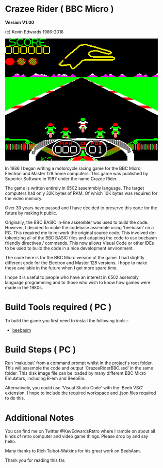 # Crazee Rider ( BBC Micro )

**Version V1.00**

(c) Kevin Edwards 1986-2018

![Screenshot](screenshot.png)

In 1986 I began writing a motorcycle racing game for the BBC Micro, Electron and Master 128 home computers. This game was published by Superior Software in 1987 under the name Crazee Rider.

The game is written entirely in 6502 assemmbly language. The target computers had only 32K bytes of RAM. Of which 10K bytes was required for the video memory.

Over 30 years have passed and I have decided to preserve this code for the future by making it public.

Originally, the BBC BASIC in-line assembler was used to build the code. However, I decided to make the codebase assemble using 'beebasm' on a PC. This required me to re-work the original source code. This involved de-tokenizing all of the BBC BASIC files and adapting the code to use beebasm friendly directives / commands. This now allows Visual Code or other IDEs to be used to build the code in a nice development environment.

The code here is for the BBC Micro version of the game. I had slightly different code for the Electron and Master 128 versions. I hope to make these available in the future when I get more spare time.

I hope it is useful to people who have an interest in 6502 assembly language programming and to those who wish to know how games were made in the 1980s.


# Build Tools required ( PC )

To build the game you first need to install the following tools:-

* [beebasm](https://github.com/stardot/beebasm)


# Build Steps ( PC )

Run 'make.bat' from a command prompt whilst in the project's root folder. This will assemble the code and output 'CrazeeRiderBBC.ssd' in the same folder. This disk image file can be loaded by many different BBC Micro Emulators, including B-em and BeebEm.

Alternatively, you could use 'Visual Studio Code' with the 'Beeb VSC' extension. I hope to include the required workspace and .json files required to do this.


# Additional Notes

You can find me on Twitter @KevEdwardsRetro where I ramble on about all kinds of retro computer and video game things. Please drop by and say hello.

Many thanks to Rich Talbot-Watkins for his great work on BeebAsm.

Thank you for reading this far.
